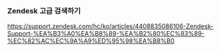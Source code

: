 

### Zendesk 고급 검색하기
https://support.zendesk.com/hc/ko/articles/4408835086106-Zendesk-Support-%EA%B3%A0%EA%B8%89-%EA%B2%80%EC%83%89-%EC%82%AC%EC%9A%A9%ED%95%98%EA%B8%B0